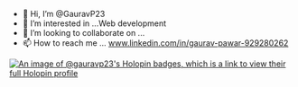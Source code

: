 - 👋 Hi, I’m @GauravP23
- 👀 I’m interested in ...Web development
- 💞️ I’m looking to collaborate on ...
- 📫 How to reach me ... www.linkedin.com/in/gaurav-pawar-929280262

<!---
GauravP23/GauravP23 is a ✨ special ✨ repository because its `README.md` (this file) appears on your GitHub profile.
You can click the Preview link to take a look at your changes.
--->

[![An image of @gauravp23's Holopin badges, which is a link to view their full Holopin profile](https://holopin.me/gauravp23)](https://holopin.io/@gauravp23)
